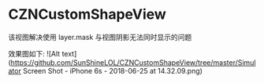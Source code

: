 # CZNCustomShapeView
该视图解决使用 layer.mask 与视图阴影无法同时显示的问题

效果图如下:
![Alt text](https://github.com/SunShineLOL/CZNCustomShapeView/tree/master/Simulator Screen Shot - iPhone 6s - 2018-06-25 at 14.32.09.png)
